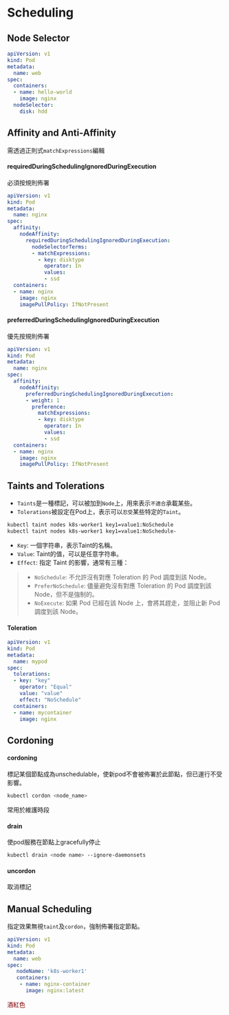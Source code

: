 # Scheduling

## Node Selector
```yaml
apiVersion: v1
kind: Pod
metadata:
  name: web
spec:
  containers:
  - name: hello-world
    image: nginx
  nodeSelector:
    disk: hdd
```
## Affinity and Anti-Affinity
需透過正則式`matchExpressions`編輯

#### requiredDuringSchedulingIgnoredDuringExecution
必須按規則佈署
```yaml
apiVersion: v1
kind: Pod
metadata:
  name: nginx
spec:
  affinity:
    nodeAffinity:
      requiredDuringSchedulingIgnoredDuringExecution:
        nodeSelectorTerms:
        - matchExpressions:
          - key: disktype
            operator: In
            values:
            - ssd
  containers:
  - name: nginx
    image: nginx
    imagePullPolicy: IfNotPresent
```
#### preferredDuringSchedulingIgnoredDuringExecution
優先按規則佈署
```yaml
apiVersion: v1
kind: Pod
metadata:
  name: nginx
spec:
  affinity:
    nodeAffinity:
      preferredDuringSchedulingIgnoredDuringExecution:
      - weight: 1
        preference:
          matchExpressions:
          - key: disktype
            operator: In
            values:
            - ssd
  containers:
  - name: nginx
    image: nginx
    imagePullPolicy: IfNotPresent
```    

## Taints and Tolerations

* `Taints`是一種標記，可以被加到`Node`上，用來表示`不適合`承載某些。
* `Tolerations`被設定在Pod上，表示可以`忍受`某些特定的`Taint`。

```sh
kubectl taint nodes k8s-worker1 key1=value1:NoSchedule
kubectl taint nodes k8s-worker1 key1=value1:NoSchedule-
```
* `Key`: 一個字符串，表示Taint的名稱。
* `Value`: Taint的值，可以是任意字符串。
* `Effect`: 指定 Taint 的影響，通常有三種：
 >* `NoSchedule`: 不允許沒有對應 Toleration 的 Pod 調度到該 Node。
 >* `PreferNoSchedule`: 儘量避免沒有對應 Toleration 的 Pod 調度到該 Node，但不是強制的。
 >* `NoExecute`: 如果 Pod 已經在該 Node 上，會將其趕走，並阻止新 Pod 調度到該 Node。

#### Toleration
```yaml
apiVersion: v1
kind: Pod
metadata:
  name: mypod
spec:
  tolerations:
  - key: "key"
    operator: "Equal"
    value: "value"
    effect: "NoSchedule"
  containers:
  - name: mycontainer
    image: nginx
```

## Cordoning

#### cordoning
標記某個節點成為unschedulable，使新pod不會被佈署於此節點，但已運行不受影響。
```sh
kubectl cordon <node_name>
```
常用於維護時段

#### drain
使pod服務在節點上gracefully停止
```sh
kubectl drain <node name> --ignore-daemonsets
```

#### uncordon
取消標記

## Manual Scheduling
指定效果無視`taint`及`cordon`，強制佈署指定節點。
```yaml
apiVersion: v1
kind: Pod
metadata:
  name: web
spec:
   nodeName: 'k8s-worker1'
   containers:
    - name: nginx-container
      image: nginx:latest
```
<font color=#800000>酒紅色</font>